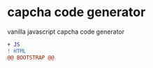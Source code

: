 # capcha code generator
vanilla javascript capcha code generator

```diff
+ JS
! HTML
@@ BOOTSTRAP @@
```
